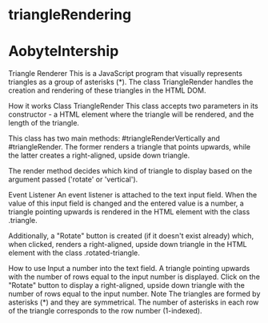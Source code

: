# triangleRendering
# AobyteIntership

Triangle Renderer
This is a JavaScript program that visually represents triangles as a group of asterisks (*). The class TriangleRender handles the creation and rendering of these triangles in the HTML DOM.

How it works
Class TriangleRender
This class accepts two parameters in its constructor - a HTML element where the triangle will be rendered, and the length of the triangle.

This class has two main methods: #triangleRenderVertically and #triangleRender. The former renders a triangle that points upwards, while the latter creates a right-aligned, upside down triangle.

The render method decides which kind of triangle to display based on the argument passed ('rotate' or 'vertical').

Event Listener
An event listener is attached to the text input field. When the value of this input field is changed and the entered value is a number, a triangle pointing upwards is rendered in the HTML element with the class .triangle.

Additionally, a "Rotate" button is created (if it doesn't exist already) which, when clicked, renders a right-aligned, upside down triangle in the HTML element with the class .rotated-triangle.

How to use
Input a number into the text field.
A triangle pointing upwards with the number of rows equal to the input number is displayed.
Click on the "Rotate" button to display a right-aligned, upside down triangle with the number of rows equal to the input number.
Note
The triangles are formed by asterisks (*) and they are symmetrical. The number of asterisks in each row of the triangle corresponds to the row number (1-indexed).
